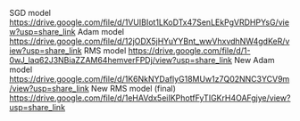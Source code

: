 SGD model https://drive.google.com/file/d/1VUIBIot1LKoDTx47SenLEkPgVRDHPYsG/view?usp=share_link
Adam model https://drive.google.com/file/d/12jODX5jHYuYYBnt_wwVhxvdhNW4gdKeR/view?usp=share_link
RMS model https://drive.google.com/file/d/1-0wJ_laq62J3NBiaZZAM64hemverFPDj/view?usp=share_link
New Adam model https://drive.google.com/file/d/1K6NkNYDaflyG18MUw1z7Q02NNC3YCV9m/view?usp=share_link
New RMS model (final) https://drive.google.com/file/d/1eHAVdx5eiIKPhotfFyTIGKrH4OAFgjye/view?usp=share_link
